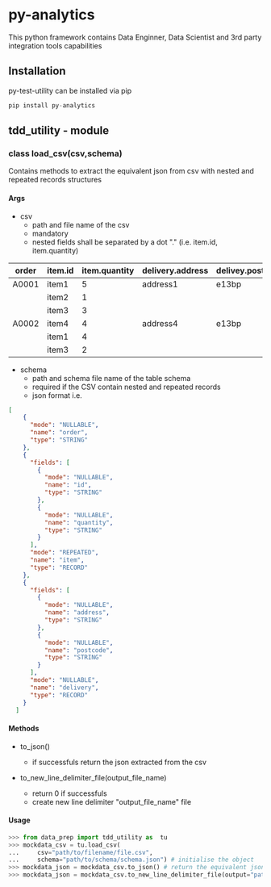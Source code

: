 #  py-analytics 

This python framework contains Data Enginner, Data Scientist and 3rd party integration tools capabilities

## Installation
py-test-utility can be installed via pip

```python 
pip install py-analytics
```

## tdd_utility - module

### class load_csv(csv,schema) 
Contains methods to extract the equivalent json from csv with nested and repeated records structures


#### Args

- csv
    - path and file name of the csv
    - mandatory
    - nested fields shall be separated by a dot "."  (i.e. item.id, item.quantity)

|order | item.id | item.quantity | delivery.address | delivey.postcode |
|---|---|---|---|---|
| A0001 | item1 | 5 | address1 | e13bp |
| | item2 | 1 | | |
| | item3 | 3 | | |
| A0002 | item4 | 4  | address4 | e13bp |
| | item1 | 4 | | |
| | item3 | 2 | | |

- schema 
    - path and schema file name of the table schema
    - required if the CSV contain nested and repeated records
    - json format i.e. 
```json
[  
    {
      "mode": "NULLABLE", 
      "name": "order", 
      "type": "STRING"
    },  
    {
      "fields": [
        {
          "mode": "NULLABLE", 
          "name": "id", 
          "type": "STRING"
        },
        {
          "mode": "NULLABLE", 
          "name": "quantity", 
          "type": "STRING"
        }
      ], 
      "mode": "REPEATED", 
      "name": "item", 
      "type": "RECORD"
    }, 
    {
      "fields": [
        {
          "mode": "NULLABLE", 
          "name": "address", 
          "type": "STRING"
        }, 
        {
          "mode": "NULLABLE", 
          "name": "postcode", 
          "type": "STRING"
        }
      ], 
      "mode": "NULLABLE", 
      "name": "delivery", 
      "type": "RECORD"
    }
  ]
```

#### Methods
- to_json()
    - if successfuls return the json extracted from the csv

- to_new_line_delimiter_file(output_file_name)
    - return 0 if successfuls 
    - create new line delimiter "output_file_name" file


#### Usage

```python 
>>> from data_prep import tdd_utility as  tu
>>> mockdata_csv = tu.load_csv(
...     csv="path/to/filename/file.csv", 
...     schema="path/to/schema/schema.json") # initialise the object
>>> mockdata_json = mockdata_csv.to_json() # return the equivalent json
>>> mockdata_json = mockdata_csv.to_new_line_delimiter_file(output="path/output_file_name.json") # return output_file_name
```

